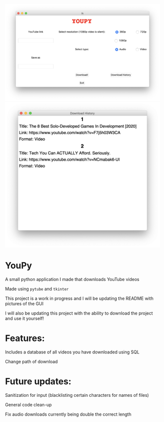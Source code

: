 ![Image of GUI](/images/main.png)
![Image of History](/images/history.png)
# YouPy
A small python application I made that downloads YouTube videos 

Made using `pytube` and `tkinter`

This project is a work in progress and I will be updating the README with pictures of the GUI

I will also be updating this project with the ability to download the project and use it yourself!


# Features:
  Includes a database of all videos you have downloaded using SQL
  
  Change path of download

# Future updates:
  Sanitization for input (blacklisting certain characters for names of files)

  General code clean-up

  Fix audio downloads currently being double the correct length
  

  
